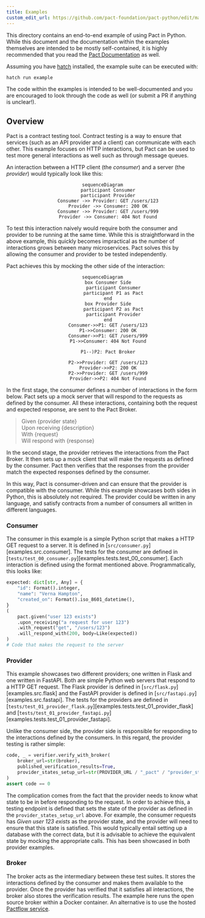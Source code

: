 ```yaml
---
title: Examples
custom_edit_url: https://github.com/pact-foundation/pact-python/edit/main/examples/README.md
---
```

<!-- This file has been synced from the pact-foundation/pact-python repository. Please do not edit it directly. The URL of the source file can be found in the custom_edit_url value above -->

This directory contains an end-to-end example of using Pact in Python. While this document and the documentation within the examples themselves are intended to be mostly self-contained, it is highly recommended that you read the [Pact Documentation](https://docs.pact.io/) as well.

Assuming you have [hatch](https://hatch.pypa.io/latest/) installed, the example suite can be executed with:

```sh
hatch run example
```

The code within the examples is intended to be well-documented and you are encouraged to look through the code as well (or submit a PR if anything is unclear!).

## Overview

Pact is a contract testing tool. Contract testing is a way to ensure that services (such as an API provider and a client) can communicate with each other. This example focuses on HTTP interactions, but Pact can be used to test more general interactions as well such as through message queues.

An interaction between a HTTP client (the _consumer_) and a server (the _provider_) would typically look like this:

<!-- markdownlint-disable no-inline-html -->
<div align="center">

```mermaid
sequenceDiagram
    participant Consumer
    participant Provider
    Consumer ->> Provider: GET /users/123
    Provider ->> Consumer: 200 OK
    Consumer ->> Provider: GET /users/999
    Provider ->> Consumer: 404 Not Found
```

</div>


To test this interaction naively would require both the consumer and provider to be running at the same time. While this is straightforward in the above example, this quickly becomes impractical as the number of interactions grows between many microservices. Pact solves this by allowing the consumer and provider to be tested independently.

Pact achieves this by mocking the other side of the interaction:

<!-- markdownlint-disable no-inline-html -->
<div align="center">

```mermaid
sequenceDiagram
    box Consumer Side
        participant Consumer
        participant P1 as Pact
    end
    box Provider Side
        participant P2 as Pact
        participant Provider
    end
    Consumer->>P1: GET /users/123
    P1->>Consumer: 200 OK
    Consumer->>P1: GET /users/999
    P1->>Consumer: 404 Not Found

    P1--)P2: Pact Broker

    P2->>Provider: GET /users/123
    Provider->>P2: 200 OK
    P2->>Provider: GET /users/999
    Provider->>P2: 404 Not Found
```

</div>


In the first stage, the consumer defines a number of interactions in the form below. Pact sets up a mock server that will respond to the requests as defined by the consumer. All these interactions, containing both the request and expected response, are sent to the Pact Broker.

> Given {provider state} <br/>
> Upon receiving {description} <br/>
> With {request} <br/>
> Will respond with {response} <br/>

In the second stage, the provider retrieves the interactions from the Pact Broker. It then sets up a mock client that will make the requests as defined by the consumer. Pact then verifies that the responses from the provider match the expected responses defined by the consumer.

In this way, Pact is consumer-driven and can ensure that the provider is compatible with the consumer. While this example showcases both sides in Python, this is absolutely not required. The provider could be written in any language, and satisfy contracts from a number of consumers all written in different languages.

### Consumer

The consumer in this example is a simple Python script that makes a HTTP GET request to a server. It is defined in [`src/consumer.py`][examples.src.consumer]. The tests for the consumer are defined in [`tests/test_00_consumer.py`][examples.tests.test_00_consumer]. Each interaction is defined using the format mentioned above. Programmatically, this looks like:

```py
expected: dict[str, Any] = {
    "id": Format().integer,
    "name": "Verna Hampton",
    "created_on": Format().iso_8601_datetime(),
}
(
    pact.given("user 123 exists")
    .upon_receiving("a request for user 123")
    .with_request("get", "/users/123")
    .will_respond_with(200, body=Like(expected))
)
# Code that makes the request to the server
```

### Provider

This example showcases two different providers; one written in Flask and one written in FastAPI. Both are simple Python web servers that respond to a HTTP GET request. The Flask provider is defined in [`src/flask.py`][examples.src.flask] and the FastAPI provider is defined in [`src/fastapi.py`][examples.src.fastapi]. The tests for the providers are defined in [`tests/test_01_provider_flask.py`][examples.tests.test_01_provider_flask] and [`tests/test_01_provider_fastapi.py`][examples.tests.test_01_provider_fastapi].

Unlike the consumer side, the provider side is responsible for responding to the interactions defined by the consumers. In this regard, the provider testing is rather simple:

```py
code, _ = verifier.verify_with_broker(
    broker_url=str(broker),
    published_verification_results=True,
    provider_states_setup_url=str(PROVIDER_URL / "_pact" / "provider_states"),
)
assert code == 0
```

The complication comes from the fact that the provider needs to know what state to be in before responding to the request. In order to achieve this, a testing endpoint is defined that sets the state of the provider as defined in the `provider_states_setup_url` above. For example, the consumer requests has _Given user 123 exists_ as the provider state, and the provider will need to ensure that this state is satisfied. This would typically entail setting up a database with the correct data, but it is advisable to achieve the equivalent state by mocking the appropriate calls. This has been showcased in both provider examples.

### Broker

The broker acts as the intermediary between these test suites. It stores the interactions defined by the consumer and makes them available to the provider. Once the provider has verified that it satisfies all interactions, the broker also stores the verification results. The example here runs the open source broker within a Docker container. An alternative is to use the hosted [Pactflow service](https://pactflow.io).

